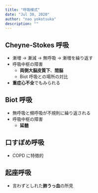 ```yaml
---
title: "呼吸様式"
date: "Jul 30, 2020"
author: "nao yokotsuka"
description: ""
---
```


## Cheyne-Stokes 呼吸

- 漸増 → 漸減 → 無呼吸 → 漸増を繰り返す
- 呼吸中枢の障害
  - **両側大脳皮質下**、**間脳**
  - Biot 呼吸との場所の対比
- **重症心不全**でもみられる

## Biot 呼吸

- 無呼吸と頻呼吸が不規則に繰り返される
- 呼吸中枢の障害
  - **延髄**

## 口すぼめ呼吸

- COPD に特徴的

## 起座呼吸

- 言わずとしれた**肺うっ血**の所見
